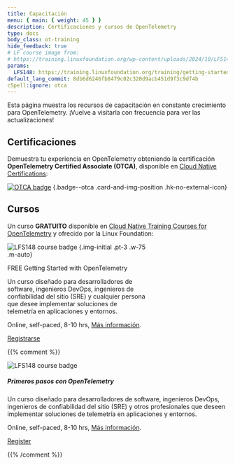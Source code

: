 ```yaml
---
title: Capacitación
menu: { main: { weight: 45 } }
description: Certificaciones y cursos de OpenTelemetry
type: docs
body_class: ot-training
hide_feedback: true
# LF course image from:
# https://training.linuxfoundation.org/wp-content/uploads/2024/10/LFS148-Course-Badge-300x300.png
params:
  LFS148: https://training.linuxfoundation.org/training/getting-started-with-opentelemetry-lfs148/
default_lang_commit: 8db6d6246fb8479c02c320d9acb451d9f3c9df4b
cSpell:ignore: otca
---
```


Esta página muestra los recursos de capacitación en constante crecimiento para
OpenTelemetry. ¡Vuelve a visitarla con frecuencia para ver las actualizaciones!

## Certificaciones

Demuestra tu experiencia en OpenTelemetry obteniendo la certificación
**OpenTelemetry Certified Associate (OTCA)**, disponible en [Cloud Native
Certifications][]:

<!-- prettier-ignore -->
[![OTCA badge]][OTCA certification]
{.badge--otca .card-and-img-position .hk-no-external-icon}

[Cloud Native Certifications]: https://www.cncf.io/training/certification/
[OTCA badge]: lft-badge-opentelemetry-associate2.svg
[OTCA certification]: https://www.cncf.io/training/certification/otca/

## Cursos

Un curso **GRATUITO** disponible en [Cloud Native Training Courses for
OpenTelemetry][CNTCOT] y ofrecido por la Linux Foundation:

<div class="card--course-wrapper">
<div class="card card--course" style="width: 20rem">

<!-- prettier-ignore -->
![LFS148 course badge][]
{.img-initial .pt-3 .w-75 .m-auto}

<div class="card-body ps-4 pe-4 bg-light-subtle">
  <div class="h4 card-title pt-2 pb-2">
    <span class="badge text-bg-secondary float-end">FREE</span>
    Getting Started with OpenTelemetry
  </div>
  <p class="card-text">
    Un curso diseñado para desarrolladores de software, ingenieros DevOps, ingenieros de confiabilidad del sitio (SRE) y cualquier persona que desee implementar soluciones de telemetría en aplicaciones y entornos.
  </p>
  <p class="card-text text-body-secondary small">
    Online, self-paced, 8-10 hrs,
    <a href="{{% param LFS148 %}}">Más información</a>.
  </p>
  <p class="text-center m-0 pt-1 pb-2">
    <a href="{{% param LFS148 %}}" target="_blank" rel="noopener" class="btn btn-primary">
      Registrarse
    </a>
  </p>
</div>

</div>
</div>

[CNTCOT]: https://www.cncf.io/training/courses/?_sft_lf-project=opentelemetry
[LFS148 course badge]: LFS148-Course-Badge-300x300.avif

{{% comment %}}

<!-- Alternative design. Keeping for possible use later -->

<div class="card mb-3" style="max-width: 540px; margin: auto">
  <div class="row p-2">
    <div class="col-md-5 d-flex align-items-center">
      <img src="LFS148-Course-Badge-300x300.avif"
        class="img-initial m-auto"
        alt="LFS148 course badge">
    </div>
    <div class="col-md-7">
      <div class="card-body p-3">
        <h5 class="card-title">Primeros pasos con OpenTelemetry</h5>
        <p class="card-text">
          Un curso diseñado para desarrolladores de software, ingenieros DevOps, ingenieros de confiabilidad del sitio (SRE) y otros profesionales que deseen implementar soluciones de telemetría en aplicaciones y entornos.
        </p>
        <p class="card-text text-body-secondary small">
          Online, self-paced, 8-10 hrs,
          <a href="{{% param LFS148 %}}">Más información</a>.
        </p>
        <p class="text-center w-100">
          <a href="{{% param LFS148 %}}" target="_blank" rel="noopener" class="btn btn-primary ">
            Register
          </a>
        </p>
      </div>
    </div>
  </div>
</div>

{{% /comment %}}
